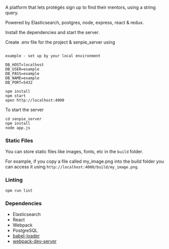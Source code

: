A platform that lets protégés sign up to find their mentors, using a string query.

Powered by Elasticsearch, postgres, node, express, react & redux.

Install the dependencies and start the server.

Create .env file for the project & senpie_server using

```

example - set up by your local environment

DB_HOST=localhost
DB_USER=example
DB_PASS=example
DB_NAME=example
DB_PORT=5432

```

```
npm install
npm start
open http://localhost:4000

```
To start the server

```
cd senpie_server
npm install
node app.js

```

### Static Files

You can store static files like images, fonts, etc in the `build` folder.

For example, if you copy a file called my_image.png into the build folder you can access it using `http://localhost:4000/build/my_image.png`.

### Linting

```
npm run lint

```

### Dependencies

* Elasticsearch
* React
* Webpack
* PostgreSQL
* [babel-loader](https://github.com/babel/babel-loader)
* [webpack-dev-server](https://github.com/webpack/webpack-dev-server)
